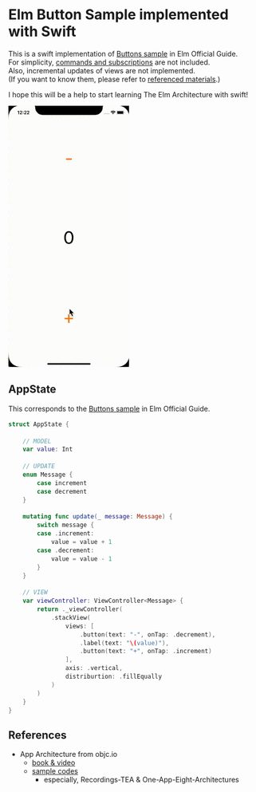 # Elm Button Sample implemented with Swift

This is a swift implementation of [Buttons sample](https://guide.elm-lang.org/architecture/buttons.html) in Elm Official Guide.  
For simplicity, [commands and subscriptions](https://guide.elm-lang.org/effects/) are not included.  
Also, incremental updates of views are not implemented.  
(If you want to know them, please refer to [referenced materials](#References).)  

I hope this will be a help to start learning The Elm Architecture with swift!

![](./ButtonsSample.gif)

## AppState
This corresponds to the [Buttons sample](https://guide.elm-lang.org/architecture/buttons.html) in Elm Official Guide.
```swift
struct AppState {

    // MODEL
    var value: Int

    // UPDATE
    enum Message {
        case increment
        case decrement
    }

    mutating func update(_ message: Message) {
        switch message {
        case .increment:
            value = value + 1
        case .decrement:
            value = value - 1
        }
    }

    // VIEW
    var viewController: ViewController<Message> {
        return ._viewController(
            .stackView(
                views: [
                    .button(text: "-", onTap: .decrement),
                    .label(text: "\(value)"),
                    .button(text: "+", onTap: .increment)
                ],
                axis: .vertical,
                distriburtion: .fillEqually
            )
        )
    }
}
```


## References
- App Architecture from objc.io
  - [book & video](https://www.objc.io/books/app-architecture/)
  - [sample codes](https://github.com/objcio/app-architecture)
    - especially, Recordings-TEA & One-App-Eight-Architectures
